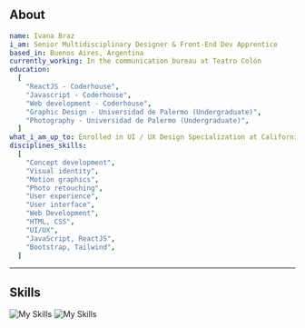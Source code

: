 <h2>About</h2>

```yaml
name: Ivana Braz
i_am: Senior Multidisciplinary Designer & Front-End Dev Apprentice
based_in: Buenos Aires, Argentina
currently_working: In the communication bureau at Teatro Colón
education:
  [
    "ReactJS - Coderhouse",
    "Javascript - Coderhouse",
    "Web development - Coderhouse",
    "Graphic Design - Universidad de Palermo (Undergraduate)",
    "Photography - Universidad de Palermo (Undergraduate)",
  ]
what_i_am_up_to: Enrolled in UI / UX Design Specialization at California Institute of the Arts
disciplines_skills:
  [
    "Concept development",
    "Visual identity",
    "Motion graphics",
    "Photo retouching",
    "User experience",
    "User interface",
    "Web Development",
    "HTML, CSS",
    "UI/UX",
    "JavaScript, ReactJS",
    "Bootstrap, Tailwind",
  ]
```
  
---  

<h2>Skills</h2>

![My Skills](https://skillicons.dev/icons?i=html,css,js,react,tailwind,bootstrap,firebase,webpack,vscode,github)
![My Skills](https://skillicons.dev/icons?i=ai,ps,pr,ae,figma,svg)
